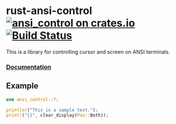 # rust-ansi-control [![ansi_control on crates.io](http://meritbadge.herokuapp.com/ansi_control)](https://crates.io/crates/ansi_control) [![Build Status](https://travis-ci.org/halship/rust-ansi-control.svg?branch=master)](https://travis-ci.org/halship/rust-ansi-control)
This is a library for controlling cursor and screen on ANSI terminals.

### [Documentation](http://halship.github.io/rust-ansi-control/ansi_control/)


## Example

```rust
use ansi_control::*;

println!("This is a sample text.");
print!("{}", clear_display(Pos::Both));

```
